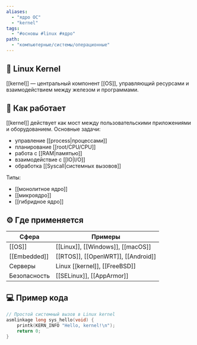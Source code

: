 ```yaml
---
aliases:
  - "ядро ОС"
  - "kernel"
tags:
  - "#основы #linux #ядро"
path:
  - "компьютерные/системы/операционные"
---
```


## 📌 Linux Kernel  
[[kernel]] — центральный компонент [[OS]], управляющий ресурсами и взаимодействием между железом и программами.

## 🧠 Как работает  
[[kernel]] действует как мост между пользовательскими приложениями и оборудованием. Основные задачи:
- управление [[process|процессами]]
- планирование [[root/CPU/CPU]]
- работа с [[RAM|памятью]]
- взаимодействие с [[IO|I/O]]
- обработка [[Syscall|системных вызовов]]

Типы:
- [[монолитное ядро]]
- [[микроядро]]
- [[гибридное ядро]]

## ⚙️ Где применяется

| Сфера        | Примеры                            |
| ------------ | ---------------------------------- |
| [[OS]]       | [[Linux]], [[Windows]], [[macOS]]  |
| [[Embedded]] | [[RTOS]], [[OpenWRT]], [[Android]] |
| Серверы      | Linux [[kernel]], [[FreeBSD]]      |
| Безопасность | [[SELinux]], [[AppArmor]]          |

## 💻 Пример кода

```c
// Простой системный вызов в Linux kernel
asmlinkage long sys_hello(void) {
    printk(KERN_INFO "Hello, kernel!\n");
    return 0;
}
